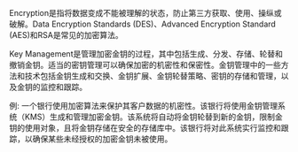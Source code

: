 

Encryption是指将数据变成不能被理解的状态，防止第三方获取、使用、操纵或破解。Data Encryption Standards (DES)、Advanced Encryption Standard (AES)和RSA是常见的加密算法。

Key Management是管理加密金钥的过程，其中包括生成、分发、存储、轮替和撤销金钥。适当的密钥管理可以确保加密的机密性和保密性。金钥管理中的一些方法和技术包括金钥生成和交换、金钥扩展、金钥轮替策略、密钥的存储和管理，以及金钥的监控和跟踪。

例: 一个银行使用加密算法来保护其客户数据的机密性。该银行将使用金钥管理系统（KMS）生成和管理加密金钥。该系统将自动将金钥轮替到新的金钥，限制金钥的使用对象，且将金钥存储在安全的存储库中。该银行将对此系统实行监控和跟踪，以确保某些未经授权的加密金钥未被使用。